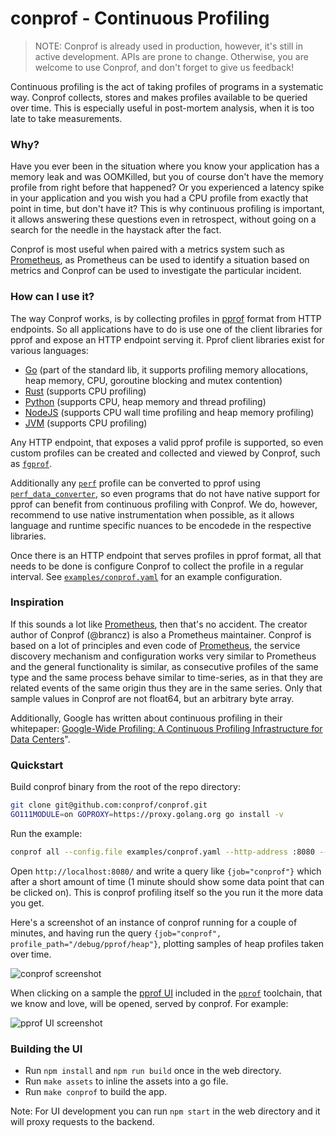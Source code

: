 # conprof - Continuous Profiling

> NOTE: Conprof is already used in production, however, it's still in active development. APIs are prone to change. Otherwise, you are welcome to use Conprof, and don't forget to give us feedback!

Continuous profiling is the act of taking profiles of programs in a systematic way. Conprof collects, stores and makes profiles available to be queried over time. This is especially useful in post-mortem analysis, when it is too late to take measurements.

### Why?

Have you ever been in the situation where you know your application has a memory leak and was OOMKilled, but you of course don't have the memory profile from right before that happened? Or you experienced a latency spike in your application and you wish you had a CPU profile from exactly that point in time, but don't have it? This is why continuous profiling is important, it allows answering these questions even in retrospect, without going on a search for the needle in the haystack after the fact.

Conprof is most useful when paired with a metrics system such as [Prometheus](https://prometheus.io), as Prometheus can be used to identify a situation based on metrics and Conprof can be used to investigate the particular incident.

### How can I use it?

The way Conprof works, is by collecting profiles in [pprof](https://github.com/google/pprof) format from HTTP endpoints. So all applications have to do is use one of the client libraries for pprof and expose an HTTP endpoint serving it. Pprof client libraries exist for various languages:

* [Go](https://golang.org/pkg/net/http/pprof/) (part of the standard lib, it supports profiling memory allocations, heap memory, CPU, goroutine blocking and mutex contention)
* [Rust](https://github.com/tikv/pprof-rs) (supports CPU profiling)
* [Python](https://pypi.org/project/pypprof/) (supports CPU, heap memory and thread profiling)
* [NodeJS](https://github.com/google/pprof-nodejs) (supports CPU wall time profiling and heap memory profiling)
* [JVM](https://github.com/papertrail/profiler) (supports CPU profiling)

Any HTTP endpoint, that exposes a valid pprof profile is supported, so even custom profiles can be created and collected and viewed by Conprof, such as [`fgprof`](https://github.com/felixge/fgprof).

Additionally any [`perf`](https://perf.wiki.kernel.org/index.php/Main_Page) profile can be converted to pprof using [`perf_data_converter`](https://github.com/google/perf_data_converter), so even programs that do not have native support for pprof can benefit from continuous profiling with Conprof. We do, however, recommend to use native instrumentation when possible, as it allows language and runtime specific nuances to be encodede in the respective libraries.

Once there is an HTTP endpoint that serves profiles in pprof format, all that needs to be done is configure Conprof to collect the profile in a regular interval. See [`examples/conprof.yaml`](examples/conprof.yaml) for an example configuration.

### Inspiration

If this sounds a lot like [Prometheus](https://prometheus.io/), then that's no accident. The creator author of Conprof (@brancz) is also a Prometheus maintainer. Conprof is based on a lot of principles and even code of [Prometheus](https://prometheus.io), the service discovery mechanism and configuration works very similar to Prometheus and the general functionality is similar, as consecutive profiles of the same type and the same process behave similar to time-series, as in that they are related events of the same origin thus they are in the same series. Only that sample values in Conprof are not float64, but an arbitrary byte array.

Additionally, Google has written about continuous profiling in their whitepaper: [Google-Wide Profiling: A Continuous Profiling Infrastructure for Data Centers](https://ai.google/research/pubs/pub36575)".

### Quickstart

Build conprof binary from the root of the repo directory:

```bash
git clone git@github.com:conprof/conprof.git
GO111MODULE=on GOPROXY=https://proxy.golang.org go install -v
```

Run the example:

```bash
conprof all --config.file examples/conprof.yaml --http-address :8080 --storage.tsdb.path ./data
```

Open `http://localhost:8080/` and write a query like `{job="conprof"}` which after a short amount of time (1 minute should show some data point that can be clicked on). This is conprof profiling itself so the you run it the more data you get.

Here's a screenshot of an instance of conprof running for a couple of minutes, and having run the query `{job="conprof", profile_path="/debug/pprof/heap"}`, plotting samples of heap profiles taken over time.

![conprof screenshot](https://raw.githubusercontent.com/conprof/conprof/master/screenshot.png)

When clicking on a sample the [pprof UI](https://rakyll.org/pprof-ui/) included in the [`pprof`](https://github.com/google/pprof) toolchain, that we know and love, will be opened, served by conprof. For example:

![pprof UI screenshot](https://raw.githubusercontent.com/conprof/conprof/master/pprofui.png)

### Building the UI

- Run `npm install` and `npm run build` once in the web directory.
- Run `make assets` to inline the assets into a go file.
- Run `make conprof` to build the app.

Note: For UI development you can run `npm start` in the web directory and it will proxy requests to the backend.
